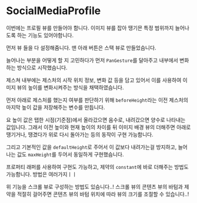 #  SocialMediaProfile

이번에는 프로필 뷰를 만들어야 함니다. 이미지 뷰를 잡아 땡기믄 특정 범위까지 늘어나도록 하는 기능도 있어야함니다.

먼저 뷰 들을 다 설정해줌니다. 맨 아래 버튼은 스택 뷰로 만들었슴니다.

늘어나는 부분을 어떻게 할 지 고민하다가 먼저 `PanGesture`를 달아주고 내부에서 변화하는 방식으로 시작했슴니다.

제스쳐 내부에는 제스처의 시작 위치 정보, 변화 값 등을 담고 있어서 이를 사용하여 이미지 뷰의 높이를 변화시켜주는 방식을 채택하였슴니다.

먼저 아래로 제스처를 했는지 여부를 판단하기 위해 `beforeHeight`라는 이전 제스처의 마지막 높이 값을 저장해주는 변수를 만듭니다.

요 높이 값은 탭한 시점(기준점)에서 올라갔으면 음수로, 내려갔으면 양수로 나타내는 값임니다. 그래서 이전 높이와 현재 높이의 차이를 뒤 이미지 배경 뷰의 더해주면 아래로 땡기거나, 땡겼다가 위로 다시 돌아가는 등의 동작이 구현 가능함니다.

그리고 기본적인 값을 `defaultHeight`로 주어서 이 값보다 내려가는걸 방지하고, 늘어나는 값도 `maxHeight`를 두어서 동일하게 구현했슴니다.

프로퍼티 래퍼를 사용하여 구현도 가능하고, 제약의 `constant`에 바로 더해주는 방법도 가능함니다. 방법은 여러가지ㅣㅣ

위 기능을 스크롤 뷰로 구성하는 방법도 있슴니다..! 스크롤 뷰의 콘텐츠 뷰의 바텀과 제약을 적절히 걸어주면 콘텐츠 뷰의 바텀 위치에 따라 뷰의 크기를 조절할 수 있습니다..!

